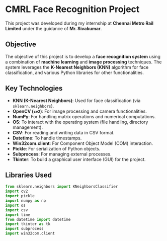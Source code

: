 # CMRL Face Recognition Project

This project was developed during my internship at **Chennai Metro Rail Limited** under the guidance of **Mr. Sivakumar**.

## Objective
The objective of this project is to develop a **face recognition system** using a combination of **machine learning** and **image processing** techniques. The system leverages the **K-Nearest Neighbors (KNN)** algorithm for face classification, and various Python libraries for other functionalities.

## Key Technologies
- **KNN (K-Nearest Neighbors)**: Used for face classification (via `sklearn.neighbors`).
- **OpenCV (`cv2`)**: For image processing and camera functionalities.
- **NumPy**: For handling matrix operations and numerical computations.
- **OS**: To interact with the operating system (file handling, directory management).
- **CSV**: For reading and writing data in CSV format.
- **Datetime**: To handle timestamps.
- **Win32com.client**: For Component Object Model (COM) interaction.
- **Pickle**: For serialization of Python objects.
- **Subprocess**: For managing external processes.
- **Tkinter**: To build a graphical user interface (GUI) for the project.

## Libraries Used
```python
from sklearn.neighbors import KNeighborsClassifier
import cv2
import pickle
import numpy as np
import os
import csv
import time
from datetime import datetime
import tkinter as tk
import subprocess
import win32com.client
